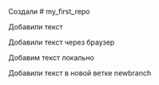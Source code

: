 ﻿Создали # my_first_repo

Добавили текст

Добавили текст через браузер

Добавим текст локально

Добавили текст в новой ветке newbranch
